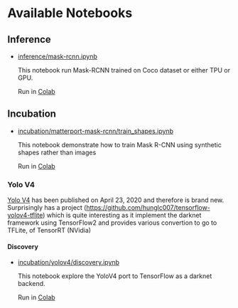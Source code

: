 # Available Notebooks

## Inference

* [inference/mask-rcnn.ipynb](inference/mask-rcnn.ipynb) 

  This notebook run Mask-RCNN trained on Coco dataset or either TPU or GPU. 

  Run in [Colab](https://colab.research.google.com/github/nhdchicken/nhd-colab/blob/master/notebooks/inference/mask-rcnn.ipynb)

## Incubation

* [incubation/matterport-mask-rcnn/train_shapes.ipynb](incubation/matterport-mask-rcnn/train_shapes.ipynb)

  This notebook demonstrate how to train Mask R-CNN using synthetic shapes rather 
  than images
  
  Run in [Colab](https://colab.research.google.com/github/nhdchicken/nhd-colab/blob/master/notebooks/incubation/matterport-mask-rcnn/train_shapes.ipynb) 
  
### Yolo V4

[Yolo V4](https://arxiv.org/pdf/2004.10934.pdf) has been published on April 23, 2020 and therefore is brand new. 
Surprisingly has a project (https://github.com/hunglc007/tensorflow-yolov4-tflite) which is quite interesting
as it implement the darknet framework using TensorFlow2 and provides various convertion to go to TFLite, 
of TensorRT (NVidia)

#### Discovery

* [incubation/yolov4/discovery.ipynb](incubation/yolov4/discovery.ipynb) 

  This notebook explore the YoloV4 port to TensorFlow as a darknet backend. 

  Run in [Colab](https://colab.research.google.com/github/nhdchicken/nhd-colab/blob/master/notebooks/incubation/yolov4/discovery.ipynb)
  